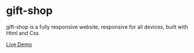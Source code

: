 # gift-shop
gift-shop is a fully responsive website, responsive for all devices, built with Html and Css

<a href='https://hanieh-mn.github.io/gift-shop/'>Live Demo</a>
